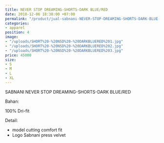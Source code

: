 ```yaml
---
title: NEVER STOP DREAMING-SHORTS-DARK BLUE/RED
date: 2018-12-06 18:38:00 +07:00
permalink: "/product/jual-sabnani-NEVER-STOP-DREAMING-SHORTS-DARK-BLUE-RED-futsal-training-jersey-biru.html"
categories:
- apparel
position: 4
image:
- "/uploads/SHORT%20-%20NSD%20-%20DARKBLUERED%201.jpg"
- "/uploads/SHORT%20-%20NSD%20-%20DARKBLUERED%202.jpg"
- "/uploads/SHORT%20-%20NSD%20-%20DARKBLUERED%203.jpg"
price: 45000
size:
- S
- M
- L
- XL
---
```


SABNANI
NEVER STOP DREAMING-SHORTS-DARK BLUE/RED

Bahan:

100% Dri-fit


Detail:

- model cutting comfort fit
- Logo Sabnani press velvet